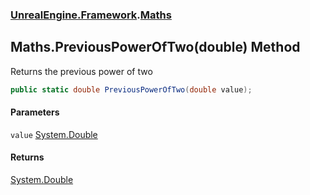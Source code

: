 ### [UnrealEngine.Framework](./UnrealEngine-Framework.md 'UnrealEngine.Framework').[Maths](./UnrealEngine-Framework-Maths.md 'UnrealEngine.Framework.Maths')
## Maths.PreviousPowerOfTwo(double) Method
Returns the previous power of two  
```csharp
public static double PreviousPowerOfTwo(double value);
```
#### Parameters
<a name='UnrealEngine-Framework-Maths-PreviousPowerOfTwo(double)-value'></a>
`value` [System.Double](https://docs.microsoft.com/en-us/dotnet/api/System.Double 'System.Double')  
  
#### Returns
[System.Double](https://docs.microsoft.com/en-us/dotnet/api/System.Double 'System.Double')  

